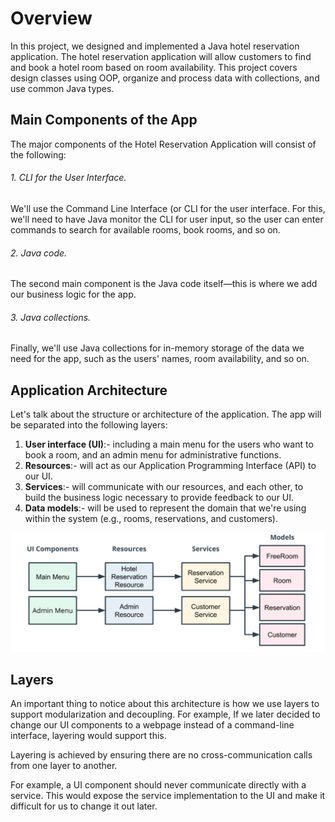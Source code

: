 # Overview
In this project, we designed and implemented a Java hotel reservation application. The hotel reservation
application will allow customers to find and book a hotel room based on room availability. This project covers
design classes using OOP, organize and process data with collections, and use common Java types.

## Main Components of the App
The major components of the Hotel Reservation Application will consist of the following:

###### 1. CLI for the User Interface.
 We'll use the Command Line Interface (or CLI for the user interface. For this, we'll need to have Java monitor 
 the CLI for user input, so the user can enter commands to search for available rooms, book rooms, and so on.
###### 2. Java code. 
 The second main component is the Java code itself—this is where we add our business logic for the app.
###### 3. Java collections.
 Finally, we'll use Java collections for in-memory storage of the data we need for the app, such as the users' names,
 room availability, and so on.

## Application Architecture
Let's talk about the structure or architecture of the application. The app will be separated into the following layers:

1. **User interface (UI)**:- including a main menu for the users who want to book a room, and an admin menu for administrative functions.
2. **Resources**:- will act as our Application Programming Interface (API) to our UI.
3. **Services**:- will communicate with our resources, and each other, to build the business logic necessary to provide feedback to our UI.
4. **Data models**:- will be used to represent the domain that we're using within the system (e.g., rooms, reservations, and customers).

![app-structure.PNG](app-structure.PNG)

## Layers
An important thing to notice about this architecture is how we use layers to support modularization and decoupling. For example,
If we later decided to change our UI components to a webpage instead of a command-line interface, layering would support this.

Layering is achieved by ensuring there are no cross-communication calls from one layer to another.

For example, a UI component should never communicate directly with a service. This would expose the service implementation to
the UI and make it difficult for us to change it out later.



